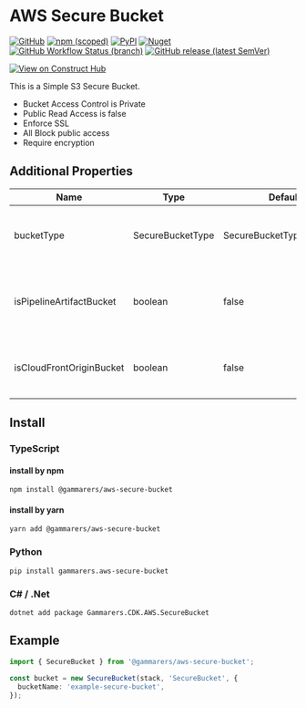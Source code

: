 # AWS Secure Bucket

[![GitHub](https://img.shields.io/github/license/gammarers/aws-secure-bucket?style=flat-square)](https://github.com/gammarers/aws-secure-bucket/blob/main/LICENSE)
[![npm (scoped)](https://img.shields.io/npm/v/@gammarers/aws-secure-bucket?style=flat-square)](https://www.npmjs.com/package/@gammarers/aws-secure-bucket)
[![PyPI](https://img.shields.io/pypi/v/gammarers.aws-secure-bucket?style=flat-square)](https://pypi.org/project/gammarers.aws-secure-bucket/)
[![Nuget](https://img.shields.io/nuget/v/Gammarers.CDK.AWS.SecureBucket?style=flat-square)](https://www.nuget.org/packages/Gammarers.CDK.AWS.SecureBucket/)
[![GitHub Workflow Status (branch)](https://img.shields.io/github/actions/workflow/status/gammarers/aws-secure-bucket/release.yml?branch=main&label=release&style=flat-square)](https://github.com/gammarers/aws-secure-bucket/actions/workflows/release.yml)
[![GitHub release (latest SemVer)](https://img.shields.io/github/v/release/gammarers/aws-secure-bucket?sort=semver&style=flat-square)](https://github.com/gammarers/aws-secure-bucket/releases)

[![View on Construct Hub](https://constructs.dev/badge?package=@gammarers/aws-secure-bucket)](https://constructs.dev/packages/@gammarers/aws-secure-bucket)

This is a Simple S3 Secure Bucket.

- Bucket Access Control is Private
- Public Read Access is false
- Enforce SSL
- All Block public access
- Require encryption

## Additional Properties

| **Name** | **Type** | **Default** | **Description** |
| --- | --- | --- | --- |
| bucketType | SecureBucketType | SecureBucketType.DEFAULT | The type of the bucket. Available types: DEFAULT, SINGLE_PIPELINE_ARTIFACT, MULTI_PIPELINE_ARTIFACT, CLOUD_FRONT_ORIGIN |
| isPipelineArtifactBucket | boolean | false | ⚠️ **Deprecated**: Use bucketType property instead. If you are setting a custom Qualifier and using it as the artifact bucket for the CDK pipeline, set it to true. |
| isCloudFrontOriginBucket | boolean | false | ⚠️ **Deprecated**: Use bucketType property instead. If you are using it as the CloudFront origin bucket, set it to true. |

## Install

### TypeScript

#### install by npm

```shell
npm install @gammarers/aws-secure-bucket
```

#### install by yarn

```shell
yarn add @gammarers/aws-secure-bucket
```

### Python

```shell
pip install gammarers.aws-secure-bucket
```

### C# / .Net

```shell
dotnet add package Gammarers.CDK.AWS.SecureBucket
```

## Example

```typescript
import { SecureBucket } from '@gammarers/aws-secure-bucket';

const bucket = new SecureBucket(stack, 'SecureBucket', {
  bucketName: 'example-secure-bucket',
});

```
